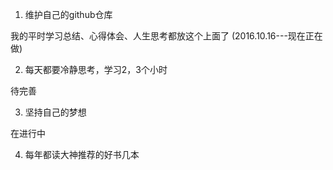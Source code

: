 1. 维护自己的github仓库

我的平时学习总结、心得体会、人生思考都放这个上面了
(2016.10.16---现在正在做)


2. 每天都要冷静思考，学习2，3个小时

待完善

3. 坚持自己的梦想

在进行中

4. 每年都读大神推荐的好书几本


